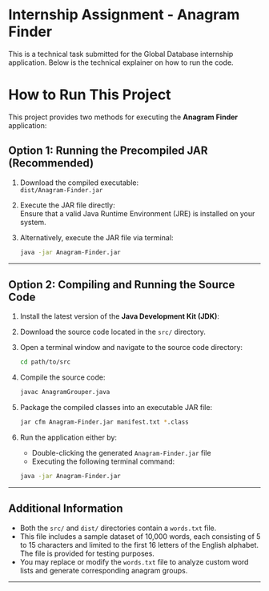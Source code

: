 # Internship Assignment - Anagram Finder

This is a technical task submitted for the Global Database internship application. Below is the technical explainer on how to run the code.

# How to Run This Project

This project provides two methods for executing the **Anagram Finder** application:

## Option 1: Running the Precompiled JAR (Recommended)

1. Download the compiled executable:  
   `dist/Anagram-Finder.jar`

2. Execute the JAR file directly:  
   Ensure that a valid Java Runtime Environment (JRE) is installed on your system.

3. Alternatively, execute the JAR file via terminal:

   ```bash
   java -jar Anagram-Finder.jar
   ```

---

## Option 2: Compiling and Running the Source Code

1. Install the latest version of the **Java Development Kit (JDK)**:  

2. Download the source code located in the `src/` directory.

3. Open a terminal window and navigate to the source code directory:

   ```bash
   cd path/to/src
   ```

4. Compile the source code:

   ```bash
   javac AnagramGrouper.java
   ```

5. Package the compiled classes into an executable JAR file:

   ```bash
   jar cfm Anagram-Finder.jar manifest.txt *.class
   ```

6. Run the application either by:
   - Double-clicking the generated `Anagram-Finder.jar` file
   - Executing the following terminal command:

   ```bash
   java -jar Anagram-Finder.jar
   ```

---

## Additional Information

- Both the `src/` and `dist/` directories contain a `words.txt` file.
- This file includes a sample dataset of 10,000 words, each consisting of 5 to 15 characters and limited to the first 16 letters of the English alphabet. The file is provided for testing purposes.
- You may replace or modify the `words.txt` file to analyze custom word lists and generate corresponding anagram groups.

---
